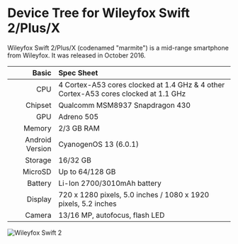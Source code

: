 Device Tree for Wileyfox Swift 2/Plus/X
==============================================

Wileyfox Swift 2/Plus/X (codenamed "marmite") is a mid-range smartphone from Wileyfox.
It was released in October 2016.

Basic   | Spec Sheet
-------:|:-------------------------
CPU     | 4 Cortex-A53 cores clocked at 1.4 GHz & 4 other Cortex-A53 cores clocked at 1.1 GHz
Chipset | Qualcomm MSM8937 Snapdragon 430
GPU     | Adreno 505
Memory  | 2/3 GB RAM
Android Version | CyanogenOS 13 (6.0.1)
Storage | 16/32 GB
MicroSD | Up to 64/128 GB
Battery | Li-Ion 2700/3010mAh battery
Display | 720 x 1280 pixels, 5.0 inches / 1080 x 1920 pixels, 5.2 inches
Camera  | 13/16 MP, autofocus, flash LED


![Wileyfox Swift 2](https://www.wileyfox.com/media/wysiwyg/ProductImages/Swift2X/SWIFT_2X_CHAMPAGNE_FRONT_BACK.png "Wileyfox Swift 2")
